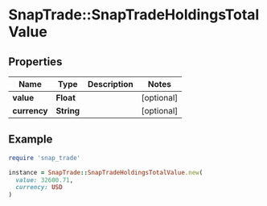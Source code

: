 # SnapTrade::SnapTradeHoldingsTotalValue

## Properties

| Name | Type | Description | Notes |
| ---- | ---- | ----------- | ----- |
| **value** | **Float** |  | [optional] |
| **currency** | **String** |  | [optional] |

## Example

```ruby
require 'snap_trade'

instance = SnapTrade::SnapTradeHoldingsTotalValue.new(
  value: 32600.71,
  currency: USD
)
```

